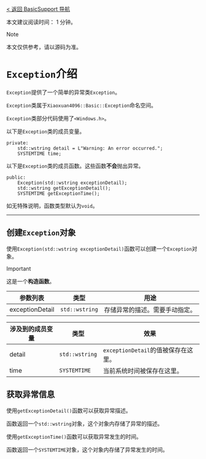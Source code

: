 [< 返回 BasicSupport 导航](../BasicSupport-导航.md)

本文建议阅读时间： 1 分钟。
> [!NOTE]
> 本文仅供参考，请以源码为准。

# `Exception`介绍
`Exception`提供了一个简单的异常类`Exception`。

`Exception`类属于`Xiaoxuan4096::Basic::Exception`命名空间。

`Exception`类部分代码使用了`<Windows.h>`。

以下是`Exception`类的成员变量。
```
private:
    std::wstring detail = L"Warning: An error occurred.";
    SYSTEMTIME time;
```
以下是`Exception`类的成员函数。这些函数**不会**抛出异常。
```
public:
	Exception(std::wstring exceptionDetail);
	std::wstring getExceptionDetail();
	SYSTEMTIME getExceptionTime();
```
如无特殊说明，函数类型默认为`void`。

---
## 创建`Exception`对象
使用`Exception(std::wstring exceptionDetail)`函数可以创建一个`Exception`对象。
> [!IMPORTANT]
> 这是一个**构造函数**。

|参数列表|类型|用途|
|---|---|---|
|exceptionDetail|`std::wstring`|存储异常的描述。需要手动指定。|

|涉及到的成员变量|类型|效果|
|---|---|---|
|detail|`std::wstring`|`exceptionDetail`的值被保存在这里。|
|time|`SYSTEMTIME`|当前系统时间被保存在这里。|

## 获取异常信息
使用`getExceptionDetail()`函数可以获取异常描述。

函数返回一个`std::wstring`对象，这个对象内存储了异常的描述。

使用`getExceptionTime()`函数可以获取异常发生的时间。

函数返回一个`SYSTEMTIME`对象，这个对象内存储了异常发生的时间。